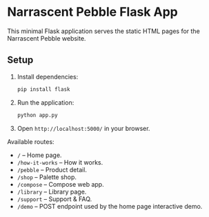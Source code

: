 # Narrascent Pebble Flask App

This minimal Flask application serves the static HTML pages for the Narrascent Pebble website.

## Setup
1. Install dependencies:
   ```bash
   pip install flask
   ```
2. Run the application:
   ```bash
   python app.py
   ```
3. Open `http://localhost:5000/` in your browser.

Available routes:
- `/` – Home page.
- `/how-it-works` – How it works.
- `/pebble` – Product detail.
- `/shop` – Palette shop.
- `/compose` – Compose web app.
- `/library` – Library page.
- `/support` – Support & FAQ.
- `/demo` – POST endpoint used by the home page interactive demo.

